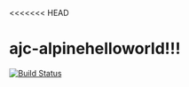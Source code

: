 <<<<<<< HEAD
# ajc-alpinehelloworld!!!
[![Build Status](http://54.197.117.36:8080/buildStatus/icon?job=deploy-helloworld)](http://54.197.117.36:8080/job/deploy-helloworld/)

